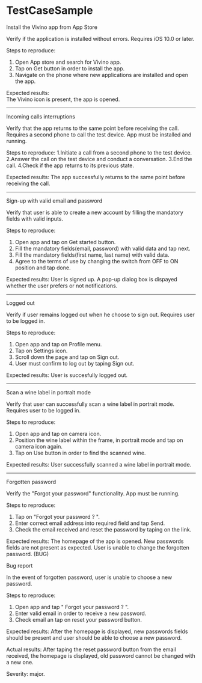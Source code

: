 # TestCaseSample
Install the Vivino app from App Store

Verify if the application is installed without errors.
Requires iOS 10.0 or later.	

Steps to reproduce:
1. Open App store and search for Vivino app.
2. Tap on Get button in order to install the app.
3. Navigate on the phone where new applications are installed and open the app.
	
Expected results:		
The Vivino icon is present, the app is opened.

-------------------------------------------------------------------------------

Incoming calls interruptions

Verify that the app returns to the same point before receiving the call.
Requires a second phone to call the test device. App must be installed and running.

Steps to reproduce:
1.Initiate a call from a second phone to the test device.
2.Answer the call on the test device and conduct a conversation.
3.End the call.
4.Check if the app returns to its previous state.

Expected results:
The app successfully returns to the same point before receiving the call.

-----------------------------------------------------------------------------

Sign-up with valid email and password

Verify that user is able to create a new account by filling the mandatory fields with valid inputs.

Steps to reproduce:
1. Open app and tap on Get started button.
2. Fill the mandatory fields(email, password) with valid data and tap next.
3. Fill the mandatory fields(first name, last name) with valid data.
4. Agree to the terms of use by changing the switch from OFF to ON position and tap done.

Expected results:
User is signed up. A pop-up dialog box is dispayed whether the user prefers or not notifications.

----------------------------------------------------------------------------------

Logged out

Verify if user remains logged out when he choose to sign out.
Requires user to be logged in.

Steps to reproduce:
1. Open app and tap on Profile menu.
2. Tap on Settings icon.
3. Scroll down the page and tap on Sign out.
4. User must confirm to log out by taping Sign out.

Expected results:
User is succesfully logged out.

------------------------------------------------------------------------------------

Scan a wine label in portrait mode

Verify that user can successfully scan a wine label in portrait mode.
Requires user to be logged in.

Steps to reproduce:
1. Open app and tap on camera icon.
2. Position the wine label within the frame, in portrait mode and tap on camera icon again.
3. Tap on Use button in order to find the scanned wine.

Expected results:
User successfully scanned a wine label in portrait mode.

-----------------------------------------------------------------------------------

Forgotten password

Verify the "Forgot your password" functionality.
App must be running.

Steps to reproduce:
1. Tap on "Forgot your password ? ".
2. Enter correct email address into required field and tap Send.
3. Check the email received and reset the password by taping on the link.

Expected results:
The homepage of the app is opened. New passwords fields are not present as expected. User is unable to change the forgotten password. (BUG)

Bug report

In the event of forgotten password, user is unable to choose a new password.

Steps to reproduce:
1. Open app and tap " Forgot your password ? ".
2. Enter valid email in order to receive a new password.
3. Check email an tap on reset your password button.

Expected results:
After the homepage is displayed, new passwords fields should be present and user should be able to choose a new password.

Actual results:
After taping the reset password button from the email received, the homepage is displayed, old password cannot be changed with a new one.

Severity: major.

